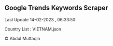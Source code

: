 

## Google Trends Keywords Scraper 
 
Last Update 14-02-2023 , 06:33:50

Country List :
VIETNAM.json



© Abdul Muttaqin 
